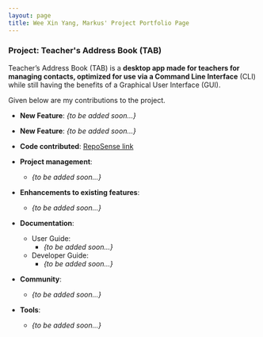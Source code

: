 ```yaml
---
layout: page
title: Wee Xin Yang, Markus' Project Portfolio Page
---
```


### Project: Teacher's Address Book (TAB)

Teacher’s Address Book (TAB) is a **desktop app made for teachers for managing contacts, optimized for use via a Command Line Interface** (CLI) while still having the benefits of a Graphical User Interface (GUI).

Given below are my contributions to the project.

* **New Feature**: _{to be added soon...}_
* **New Feature**: _{to be added soon...}_
* **Code contributed**: [RepoSense link](https://nus-cs2103-ay2223s1.github.io/tp-dashboard/?search=guowei42&breakdown=true)

* **Project management**:
    * _{to be added soon...}_

* **Enhancements to existing features**:
    * _{to be added soon...}_

* **Documentation**:
    * User Guide:
        * _{to be added soon...}_
    * Developer Guide:
        * _{to be added soon...}_

* **Community**:
    * _{to be added soon...}_

* **Tools**:
    * _{to be added soon...}_
